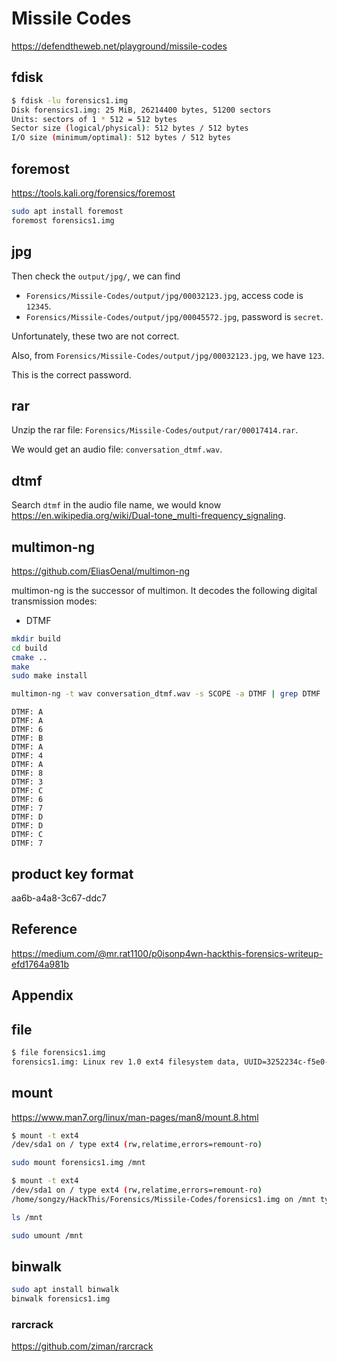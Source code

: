 # Missile Codes

<https://defendtheweb.net/playground/missile-codes>

## fdisk

```bash
$ fdisk -lu forensics1.img
Disk forensics1.img: 25 MiB, 26214400 bytes, 51200 sectors
Units: sectors of 1 * 512 = 512 bytes
Sector size (logical/physical): 512 bytes / 512 bytes
I/O size (minimum/optimal): 512 bytes / 512 bytes
```

## foremost

<https://tools.kali.org/forensics/foremost>

```bash
sudo apt install foremost
foremost forensics1.img
```

## jpg

Then check the `output/jpg/`, we can find

- `Forensics/Missile-Codes/output/jpg/00032123.jpg`, access code is `12345`.
- `Forensics/Missile-Codes/output/jpg/00045572.jpg`, password is `secret`.

Unfortunately, these two are not correct.

Also, from `Forensics/Missile-Codes/output/jpg/00032123.jpg`, we have `123`.

This is the correct password.

## rar

Unzip the rar file: `Forensics/Missile-Codes/output/rar/00017414.rar`.

We would get an audio file: `conversation_dtmf.wav`.

## dtmf

Search `dtmf` in the audio file name, we would know <https://en.wikipedia.org/wiki/Dual-tone_multi-frequency_signaling>.

## multimon-ng

<https://github.com/EliasOenal/multimon-ng>

multimon-ng is the successor of multimon. It decodes the following digital transmission modes:

- DTMF

```bash
mkdir build
cd build
cmake ..
make
sudo make install
```

```bash
multimon-ng -t wav conversation_dtmf.wav -s SCOPE -a DTMF | grep DTMF
```

```text
DTMF: A
DTMF: A
DTMF: 6
DTMF: B
DTMF: A
DTMF: 4
DTMF: A
DTMF: 8
DTMF: 3
DTMF: C
DTMF: 6
DTMF: 7
DTMF: D
DTMF: D
DTMF: C
DTMF: 7
```

## product key format

aa6b-a4a8-3c67-ddc7

## Reference

<https://medium.com/@mr.rat1100/p0isonp4wn-hackthis-forensics-writeup-efd1764a981b>

## Appendix

## file

```bash
$ file forensics1.img
forensics1.img: Linux rev 1.0 ext4 filesystem data, UUID=3252234c-f5e0-4ed4-a809-beb029819989, volume name "Forensics" (extents) (huge files)
```

## mount

<https://www.man7.org/linux/man-pages/man8/mount.8.html>

```bash
$ mount -t ext4
/dev/sda1 on / type ext4 (rw,relatime,errors=remount-ro)
```

```bash
sudo mount forensics1.img /mnt
```

```bash
$ mount -t ext4
/dev/sda1 on / type ext4 (rw,relatime,errors=remount-ro)
/home/songzy/HackThis/Forensics/Missile-Codes/forensics1.img on /mnt type ext4 (rw,relatime)
```

```bash
ls /mnt
```

```bash
sudo umount /mnt
```

## binwalk

```bash
sudo apt install binwalk
binwalk forensics1.img
```

### rarcrack

<https://github.com/ziman/rarcrack>
